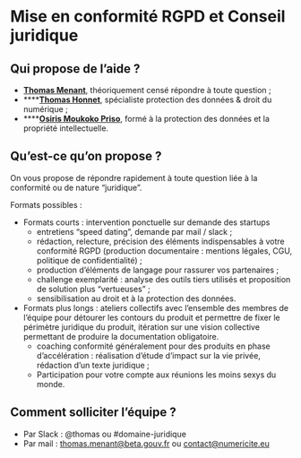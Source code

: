 # Mise en conformité RGPD et Conseil juridique

## Qui propose de l’aide ?

* [**Thomas Menant**](https://www.linkedin.com/in/thomas-menant-95171937/), théoriquement censé répondre à toute question ;
* \*\*\*\*[**Thomas Honnet**](https://www.linkedin.com/in/thomas-honnet-06378459/), spécialiste protection des données & droit du numérique ;
* \*\*\*\*[**Osiris Moukoko Priso**](https://www.linkedin.com/in/osiris-moukoko-priso-286122143/), formé à la protection des données et la propriété intellectuelle. 

## Qu’est-ce qu’on propose ?

On vous propose de répondre rapidement à toute question liée à la conformité ou de nature “juridique”.

Formats possibles :

* Formats courts : intervention ponctuelle sur demande des startups
  * entretiens “speed dating”, demande par mail / slack ;
  * rédaction, relecture, précision des éléments indispensables à votre conformité RGPD \(production documentaire : mentions légales, CGU, politique de confidentialité\) ;
  * production d’éléments de langage pour rassurer vos partenaires ;
  * challenge exemplarité : analyse des outils tiers utilisés et proposition de solution plus “vertueuses” ;
  * sensibilisation au droit et à la protection des données.  
* Formats plus longs : ateliers collectifs avec l’ensemble des membres de l’équipe pour détourer les contours du produit et permettre de fixer le périmètre juridique du produit, itération sur une vision collective permettant de produire la documentation obligatoire.
  * coaching conformité généralement pour des produits en phase d’accélération : réalisation d’étude d’impact sur la vie privée, rédaction d’un texte juridique ;
  * Participation pour votre compte aux réunions les moins sexys du monde. 

## Comment solliciter l’équipe ?

* Par Slack : @thomas ou \#domaine-juridique
* Par mail : [thomas.menant@beta.gouv.fr](mailto:thomas.menant@beta.gouv.fr) ou [contact@numericite.eu](mailto:contact@numericite.eu)

